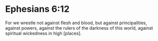 # Ephesians 6:12

For we wrestle not against flesh and blood, but against principalities, against powers, against the rulers of the darkness of this world, against spiritual wickedness in high [places].